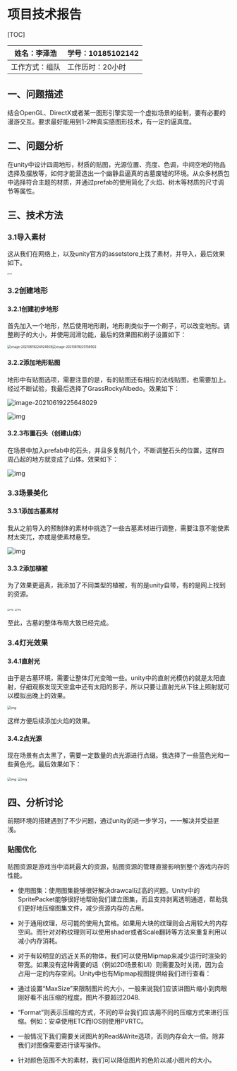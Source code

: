 # 项目技术报告

[TOC]

| 姓名：李泽浩   | 学号：10185102142 |
| -------------- | ----------------- |
| 工作方式：组队 | 工作历时：20小时  |

## 一、问题描述

结合OpenGL、DirectX或者某一图形引擎实现一个虚拟场景的绘制，要有必要的漫游交互。要求最好能用到1-2种真实感图形技术，有一定的逼真度。

## 二、问题分析

在unity中设计四周地形，材质的贴图，光源位置、亮度、色调，中间空地的物品选择及摆放等，如何才能营造出一个幽静且逼真的古墓废墟的环境。从众多材质包中选择符合主题的材质，并通过prefab的使用简化了火焰、树木等材质的尺寸调节等属性。

## 三、技术方法

### 3.1导入素材

这从我们在网络上，以及unity官方的assetstore上找了素材，并导入，最后效果如下。

<img src=".assets/{63BA7103-B81E-51B1-1CAB-D76EC3545AC2}.png" alt="img" style="zoom: 25%;" />

### 3.2创建地形

#### 3.2.1创建初步地形

首先加入一个地形，然后使用地形刷，地形刷类似于一个刷子，可以改变地形。调整刷子的大小，并使用润滑功能，最后的效果图和刷子设置如下：

<img src=".assets/image-20210619224924928.png" alt="image-20210619224924928" style="zoom: 50%;" /><img src=".assets/image-20210619225158902.png" alt="image-20210619225158902" style="zoom:50%;" />

#### 3.2.2添加地形贴图

地形中有贴图选项，需要注意的是，有的贴图还有相应的法线贴图，也需要加上。经过不断试验，我最后选择了GrassRockyAlbedo。效果如下：

![image-20210619225648029](.assets/image-20210619225648029.png)

![img](.assets/{E7EC07D5-6EB7-AB34-8336-ACA97ED456CE}.png)

#### 3.2.3布置石头（创建山体）

在场景中加入prefab中的石头，并且多复制几个，不断调整石头的位置，这样四周凸起的地方就变成了山体。效果如下：

![img](.assets/{A381CA30-145D-FB47-DDC9-F9ED612F309D}.png)

### 3.3场景美化

#### 3.3.1添加古墓素材

我从之前导入的预制体的素材中挑选了一些古墓素材进行调整，需要注意不能使素材太突兀，亦或是使素材悬空。

![img](.assets/{D3E4157D-FE32-810F-1B6E-DD94B3ABC4F5}-1624115035852.png)

#### 3.3.2添加植被

为了效果更逼真，我添加了不同类型的植被，有的是unity自带，有的是网上找到的资源。



<img src=".assets/{AD1C37DE-3FD4-7A29-8A4D-A51001FA89EA}.png" alt="img" style="zoom: 33%;" />



<img src=".assets/{439B6FB5-BA48-9528-B5F5-4CFAC2682761}.png" alt="img" style="zoom: 33%;" />

至此，古墓的整体布局大致已经完成。

### 3.4灯光效果

#### 3.4.1直射光

由于是古墓环境，需要让整体灯光变暗一些。unity中的直射光模仿的就是太阳直射，仔细观察发现天空盒中还有太阳的影子，所以只要让直射光从下往上照射就可以模拟出晚上的效果。

<img src=".assets/{D822FD54-C5F9-3504-F437-747A3BFC544B}-1624115630905.png" alt="img" style="zoom:50%;" />

这样方便后续添加火焰的效果。

#### 3.4.2点光源

现在场景有点太黑了，需要一定数量的点光源进行点缀。我选择了一些蓝色光和一些黄色光。最后效果如下：



<img src=".assets/{BF501AE7-EBC4-5A3B-4A79-A0A9B3D1C633}.png" alt="img" style="zoom:50%;" />

<img src=".assets/{4027FC61-DD40-B2E3-21EB-34DD027258BA}.png" alt="img" style="zoom:50%;" />



## 四、分析讨论

前期环境的搭建遇到了不少问题，通过unity的进一步学习，一一解决并受益匪浅。

### 贴图优化

贴图资源是游戏当中消耗最大的资源，贴图资源的管理直接影响到整个游戏内存的性能。

- 使用图集：使用图集能够很好解决drawcall过高的问题。Unity中的SpritePacket能够很好地帮助我们建立图集，而且支持剥离透明通道，帮助我们更好地压缩图集文件，减少资源内存的占用。

- 对于通用纹理，尽可能的使用九宫格。如果用大块的纹理则会占用较大的内存空间。而针对对称纹理则可以使用shader或者Scale翻转等方法来重复利用以减小内存消耗。
- 对于有较明显的远近关系的物体，我们可以使用Mipmap来减少运行时渲染的带宽。如果没有这种需要的话（例如2D场景和UI）则需要及时关闭，因为会占用一定的内存空间。Unity中也有Mipmap视图提供给我们进行查看：
- 通过设置“MaxSize”来限制图片的大小，一般来说我们应该讲图片缩小到肉眼刚好看不出压缩的程度。图片不要超过2048.
- “Format”则表示压缩的方式，不同的平台我们应该用不同的压缩方式来进行压缩。例如：安卓使用ETC而IOS则使用PVRTC。
- 一般情况下我们需要关闭图片的Read&Write选项，否则内存会大一倍。除非我们对图像需要进行读写操作。
- 针对颜色范围不大的素材，我们可以降低图片的色阶以减小图片的大小。


